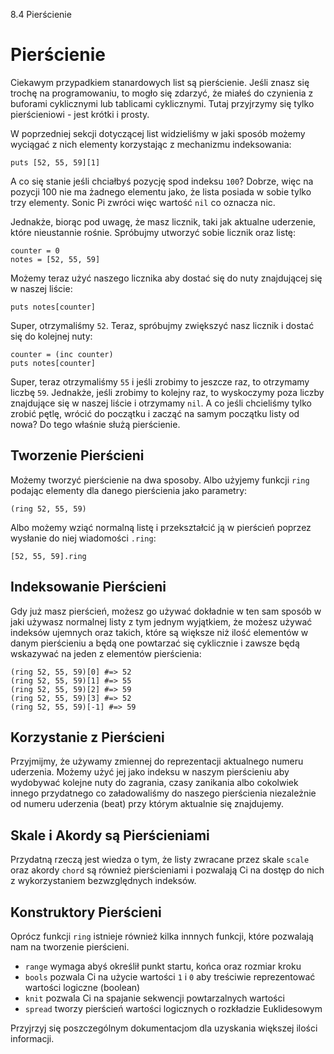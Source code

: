8.4 Pierścienie

# Pierścienie

Ciekawym przypadkiem stanardowych list są pierścienie. Jeśli 
znasz się trochę na programowaniu, to mogło się zdarzyć, że miałeś do 
czynienia z buforami cyklicznymi lub tablicami cyklicznymi. Tutaj 
przyjrzymy się tylko pierścieniowi - jest krótki i prosty.

W poprzedniej sekcji dotyczącej list widzieliśmy w jaki sposób możemy 
wyciągać z nich elementy korzystając z mechanizmu indeksowania:

```
puts [52, 55, 59][1]
```

A co się stanie jeśli chciałbyś pozycję spod indeksu `100`? Dobrze, więc 
na pozycji 100 nie ma żadnego elementu jako, że lista posiada w sobie
tylko trzy elementy. Sonic Pi zwróci więc wartość `nil` co oznacza nic.

Jednakże, biorąc pod uwagę, że masz licznik, taki jak aktualne uderzenie, 
które nieustannie rośnie. Spróbujmy utworzyć sobie licznik oraz listę: 

```
counter = 0
notes = [52, 55, 59]
```

Możemy teraz użyć naszego licznika aby dostać się do nuty znajdującej 
się w naszej liście:

```
puts notes[counter]
```

Super, otrzymaliśmy `52`. Teraz, spróbujmy zwiększyć nasz licznik 
i dostać się do kolejnej nuty: 

```
counter = (inc counter)
puts notes[counter]
```

Super, teraz otrzymaliśmy `55` i jeśli zrobimy to jeszcze raz, to otrzymamy 
liczbę `59`. Jednakże, jeśli zrobimy to kolejny raz, to wyskoczymy poza 
liczby znajdujące się w naszej liście i otrzymamy `nil`. A co jeśli 
chcieliśmy tylko zrobić pętlę, wrócić do początku i zacząć na samym początku 
listy od nowa? Do tego właśnie służą pierścienie.

## Tworzenie Pierścieni

Możemy tworzyć pierścienie na dwa sposoby. Albo użyjemy funkcji `ring` podając 
elementy dla danego pierścienia jako parametry: 

```
(ring 52, 55, 59)
```

Albo możemy wziąć normalną listę i przekształcić ją w pierścień poprzez 
wysłanie do niej wiadomości `.ring`: 

```
[52, 55, 59].ring
```

## Indeksowanie Pierścieni

Gdy już masz pierścień, możesz go używać dokładnie w ten sam sposób 
w jaki używasz normalnej listy z tym jednym wyjątkiem, że możesz używać 
indeksów ujemnych oraz takich, które są większe niż ilość elementów 
w danym pierścieniu a będą one powtarzać się cyklicznie i zawsze będą 
wskazywać na jeden z elementów pierścienia:

```
(ring 52, 55, 59)[0] #=> 52
(ring 52, 55, 59)[1] #=> 55
(ring 52, 55, 59)[2] #=> 59
(ring 52, 55, 59)[3] #=> 52
(ring 52, 55, 59)[-1] #=> 59
```

## Korzystanie z Pierścieni

Przyjmijmy, że używamy zmiennej do reprezentacji aktualnego 
numeru uderzenia. Możemy użyć jej jako indeksu w naszym pierścieniu 
aby wydobywać kolejne nuty do zagrania, czasy zanikania albo cokolwiek 
innego przydatnego co załadowaliśmy do naszego pierścienia niezależnie 
od numeru uderzenia (beat) przy którym aktualnie się znajdujemy.

## Skale i Akordy są Pierścieniami

Przydatną rzeczą jest wiedza o tym, że listy zwracane przez skale `scale` 
oraz akordy `chord` są również pierścieniami i pozwalają Ci na dostęp 
do nich z wykorzystaniem bezwzględnych indeksów.

## Konstruktory Pierścieni

Oprócz funkcji `ring` istnieje również kilka innnych funkcji, które 
pozwalają nam na tworzenie pierścieni.

* `range` wymaga abyś określił punkt startu, końca oraz rozmiar kroku
* `bools` pozwala Ci na użycie wartości `1` i `0` aby treściwie reprezentować 
wartości logiczne (boolean)
* `knit` pozwala Ci na spajanie sekwencji powtarzalnych wartości
* `spread` tworzy pierścień wartości logicznych o rozkładzie Euklidesowym

Przyjrzyj się poszczególnym dokumentacjom dla uzyskania większej 
ilości informacji. 
